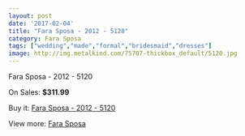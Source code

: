 ```yaml
---
layout: post
date: '2017-02-04'
title: "Fara Sposa - 2012 - 5120"
category: Fara Sposa
tags: ["wedding","made","formal","bridesmaid","dresses"]
image: http://img.metalkind.com/75707-thickbox_default/5120.jpg
---
```

Fara Sposa - 2012 - 5120

On Sales: **$311.99**
<a href="https://www.metalkind.com/en/fara-sposa/4689-5120.html"><amp-img layout="responsive" width="600" height="600" src="//img.metalkind.com/75707-thickbox_default/5120.jpg" alt="Fara Sposa - 2012 - 5120 0" /></a>
<a href="https://www.metalkind.com/en/fara-sposa/4689-5120.html"><amp-img layout="responsive" width="600" height="600" src="//img.metalkind.com/75708-thickbox_default/5120.jpg" alt="Fara Sposa - 2012 - 5120 1" /></a>
<a href="https://www.metalkind.com/en/fara-sposa/4689-5120.html"><amp-img layout="responsive" width="600" height="600" src="//img.metalkind.com/75709-thickbox_default/5120.jpg" alt="Fara Sposa - 2012 - 5120 2" /></a>
<a href="https://www.metalkind.com/en/fara-sposa/4689-5120.html"><amp-img layout="responsive" width="600" height="600" src="//img.metalkind.com/75710-thickbox_default/5120.jpg" alt="Fara Sposa - 2012 - 5120 3" /></a>
<a href="https://www.metalkind.com/en/fara-sposa/4689-5120.html"><amp-img layout="responsive" width="600" height="600" src="//img.metalkind.com/75711-thickbox_default/5120.jpg" alt="Fara Sposa - 2012 - 5120 4" /></a>

Buy it: [Fara Sposa - 2012 - 5120](https://www.metalkind.com/en/fara-sposa/4689-5120.html "Fara Sposa - 2012 - 5120")

View more: [Fara Sposa](https://www.metalkind.com/en/48-fara-sposa "Fara Sposa")